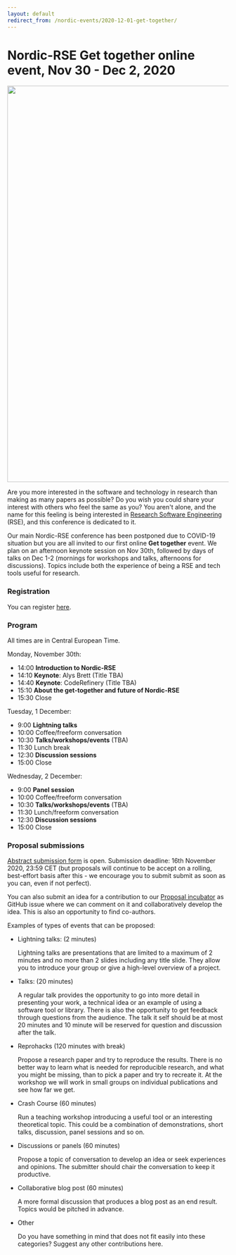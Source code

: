 ```yaml
---
layout: default
redirect_from: /nordic-events/2020-12-01-get-together/
---
```


# Nordic-RSE Get together online event, Nov 30 - Dec 2, 2020

<img src="https://raw.githubusercontent.com/nordic-rse/nordic-rse-materials/main/graphics/www/NordicRSE_GetTogetherNovDec2020_TwitterCard.png" style="width: 900px">

Are you more interested in the software and technology in research than
making as many papers as possible? Do you wish you could share your
interest with others who feel the same as you? You aren't alone, and
the name for this feeling is being interested in [Research Software
Engineering](https://www.software.ac.uk/blog/2016-08-17-not-so-brief-history-research-software-engineers-0)
(RSE), and this conference is dedicated to it.

Our main Nordic-RSE conference has been postponed due to COVID-19 situation but you are all invited to our first
online **Get together** event.  We plan on an afternoon keynote
session on Nov 30th, followed by days of talks on Dec 1-2 (mornings
for workshops and talks, afternoons for discussions). Topics include
both the experience of being a RSE and tech tools useful for research.


### Registration

You can register [here](https://indico.neic.no/event/146/).


### Program

All times are in Central European Time.

Monday, November 30th:

* 14:00 **Introduction to Nordic-RSE**
* 14:10 **Keynote**: Alys Brett (Title TBA)
* 14:40 **Keynote**: CodeRefinery (Title TBA)
* 15:10 **About the get-together and future of Nordic-RSE**
* 15:30 Close

Tuesday, 1 December:

* 9:00 **Lightning talks**
* 10:00 Coffee/freeform conversation
* 10:30 **Talks/workshops/events** (TBA)
* 11:30 Lunch break
* 12:30 **Discussion sessions**
* 15:00 Close

Wednesday, 2 December:

* 9:00 **Panel session**
* 10:00 Coffee/freeform conversation
* 10:30 **Talks/workshops/events** (TBA)
* 11:30 Lunch/freeform conversation
* 12:30 **Discussion sessions**
* 15:00 Close


### Proposal submissions

[Abstract submission form](https://indico.neic.no/event/146/) is
open. Submission deadline: 16th November 2020, 23:59 CET (but
proposals will continue to be accept on a rolling, best-effort basis
after this - we encourage you to submit submit as soon as you can,
even if not perfect).

You can also submit an idea for a contribution to our
[Proposal incubator](https://github.com/nordic-rse/meetups/issues)
as GitHub issue where we can comment on it and collaboratively develop the
idea. This is also an opportunity to find co-authors.

Examples of types of events that can be proposed:

* Lightning talks: (2 minutes)

  Lightning talks are presentations that are limited to a maximum of 2 minutes and no more than 2 slides including
  any title slide. They allow you to introduce your group or give a high-level overview of a project.

* Talks: (20 minutes)

  A regular talk provides the opportunity to go into more detail in presenting your work, a technical idea
  or an example of using a software tool or library. There is also the opportunity to get feedback through
  questions from the audience. The talk it self should be at most 20 minutes and 10 minute will be reserved for
  question and discussion after the talk.

* Reprohacks (120 minutes with break)

  Propose a research paper and try to reproduce the results. There is no better way to learn what
  is needed for reproducible research, and what you might be missing, than to pick a paper and try
  to recreate it. At the workshop we will work in small groups on individual publications and see how far we get.

* Crash Course (60 minutes)

  Run a teaching workshop introducing a useful tool or an interesting theoretical topic. This could
  be a combination of demonstrations, short talks, discussion, panel sessions and so on. 

* Discussions or panels (60 minutes)

  Propose a topic of conversation to develop an idea or seek experiences and opinions.
  The submitter should chair the conversation to keep it productive.

* Collaborative blog post (60 minutes)

  A more formal discussion that produces a blog post as an end result.
  Topics would be pitched in advance.

* Other

  Do you have something in mind that does not fit easily into these categories? Suggest any other contributions here.
